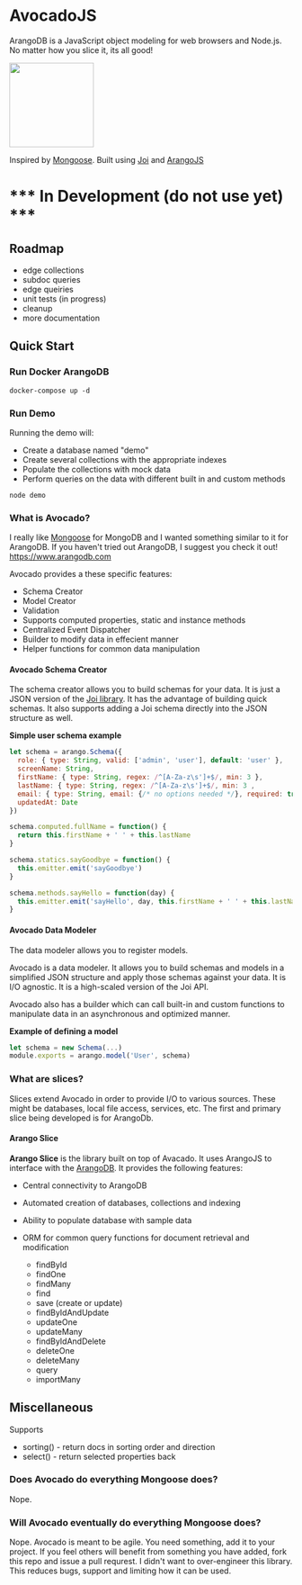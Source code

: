 # AvocadoJS

ArangoDB is a JavaScript object modeling for web browsers and Node.js. No matter how you slice it, its all good!

<img src="https://image.flaticon.com/icons/svg/835/835420.svg" width="150px">

Inspired by [Mongoose](http://mongoosejs.com/). 
Built using [Joi](https://github.com/hapijs/joi) and [ArangoJS](https://github.com/arangodb/arangojs)

# *** In Development (do not use yet) ***
## Roadmap
* edge collections
* subdoc queries
* edge queiries
* unit tests (in progress)
* cleanup
* more documentation

## Quick Start

### Run Docker ArangoDB

```
docker-compose up -d
```

### Run Demo

Running the demo will:

- Create a database named "demo"
- Create several collections with the appropriate indexes
- Populate the collections with mock data
- Perform queries on the data with different built in and custom methods

```
node demo
```

### What is Avocado?

I really like [Mongoose](http://mongoosejs.com/) for MongoDB and I wanted something similar to it for ArangoDB. If you haven't tried out ArangoDB, I suggest you check it out! https://www.arangodb.com

Avocado provides a these specific features:

* Schema Creator
* Model Creator
* Validation
* Supports computed properties, static and instance methods
* Centralized Event Dispatcher
* Builder to modify data in effecient manner
* Helper functions for common data manipulation

#### Avocado Schema Creator

The schema creator allows you to build schemas for your data. It is just a JSON version of the [Joi library](https://github.com/hapijs/joi). It has the advantage of building quick schemas. It also supports adding a Joi schema directly into the JSON structure as well.

**Simple user schema example**

```js
let schema = arango.Schema({
  role: { type: String, valid: ['admin', 'user'], default: 'user' },
  screenName: String,
  firstName: { type: String, regex: /^[A-Za-z\s']+$/, min: 3 },
  lastName: { type: String, regex: /^[A-Za-z\s']+$/, min: 3 ,
  email: { type: String, email: {/* no options needed */}, required: true },
  updatedAt: Date
})

schema.computed.fullName = function() {
  return this.firstName + ' ' + this.lastName
}

schema.statics.sayGoodbye = function() {
  this.emitter.emit('sayGoodbye')
}

schema.methods.sayHello = function(day) {
  this.emitter.emit('sayHello', day, this.firstName + ' ' + this.lastName)
}
```
#### Avocado Data Modeler

The data modeler allows you to register models.

Avocado is a data modeler. It allows you to build schemas and models in a simplified JSON structure and apply those schemas against your data. It is I/O agnostic. It is a high-scaled version of the Joi API.

Avocado also has a builder which can call built-in and custom functions to manipulate data in an asynchronous and optimized manner.

**Example of defining a model**

```js
let schema = new Schema(...)
module.exports = arango.model('User', schema)
```

### What are slices?

Slices extend Avocado in order to provide I/O to various sources. These might be databases, local file access, services, etc. The first and primary slice being developed is for ArangoDb.

#### Arango Slice

**Arango Slice** is the library built on top of Avacado. It uses ArangoJS to interface with the [ArangoDB](https://www.arangodb.com/). It provides the following features:

* Central connectivity to ArangoDB
* Automated creation of databases, collections and indexing
* Ability to populate database with sample data
* ORM for common query functions for document retrieval and modification
  
  * findById
  * findOne
  * findMany
  * find
  * save (create or update)
  * findByIdAndUpdate
  * updateOne
  * updateMany
  * findByIdAndDelete
  * deleteOne
  * deleteMany
  * query
  * importMany

## Miscellaneous

Supports
  * sorting() - return docs in sorting order and direction
  * select() - return selected properties back

### Does Avocado do everything Mongoose does?

Nope.

### Will Avocado eventually do everything Mongoose does?

Nope. Avocado is meant to be agile. You need something, add it to your project. If you feel others will benefit from something you have added, fork this repo and issue a pull requrest. I didn't want to over-engineer this library. This reduces bugs, support and limiting how it can be used.

